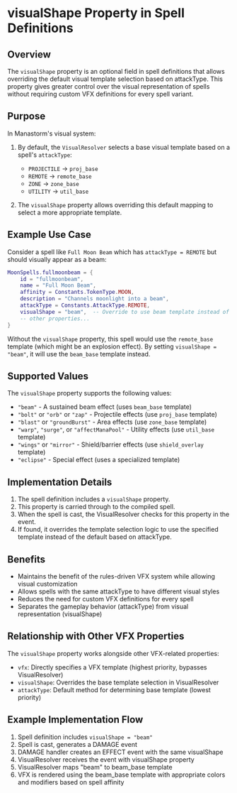 # visualShape Property in Spell Definitions

## Overview

The `visualShape` property is an optional field in spell definitions that allows overriding the default visual template selection based on attackType. This property gives greater control over the visual representation of spells without requiring custom VFX definitions for every spell variant.

## Purpose

In Manastorm's visual system:

1. By default, the `VisualResolver` selects a base visual template based on a spell's `attackType`:
   - `PROJECTILE` → `proj_base`
   - `REMOTE` → `remote_base`
   - `ZONE` → `zone_base`
   - `UTILITY` → `util_base`

2. The `visualShape` property allows overriding this default mapping to select a more appropriate template.

## Example Use Case

Consider a spell like `Full Moon Beam` which has `attackType = REMOTE` but should visually appear as a beam:

```lua
MoonSpells.fullmoonbeam = {
    id = "fullmoonbeam",
    name = "Full Moon Beam",
    affinity = Constants.TokenType.MOON,
    description = "Channels moonlight into a beam",
    attackType = Constants.AttackType.REMOTE,
    visualShape = "beam",  -- Override to use beam template instead of remote template
    -- other properties...
}
```

Without the `visualShape` property, this spell would use the `remote_base` template (which might be an explosion effect). By setting `visualShape = "beam"`, it will use the `beam_base` template instead.

## Supported Values

The `visualShape` property supports the following values:

- `"beam"` - A sustained beam effect (uses `beam_base` template)
- `"bolt"` or `"orb"` or `"zap"` - Projectile effects (use `proj_base` template)
- `"blast"` or `"groundBurst"` - Area effects (use `zone_base` template)
- `"warp"`, `"surge"`, or `"affectManaPool"` - Utility effects (use `util_base` template)
- `"wings"` or `"mirror"` - Shield/barrier effects (use `shield_overlay` template)
- `"eclipse"` - Special effect (uses a specialized template)

## Implementation Details

1. The spell definition includes a `visualShape` property.
2. This property is carried through to the compiled spell.
3. When the spell is cast, the VisualResolver checks for this property in the event.
4. If found, it overrides the template selection logic to use the specified template instead of the default based on attackType.

## Benefits

- Maintains the benefit of the rules-driven VFX system while allowing visual customization
- Allows spells with the same attackType to have different visual styles
- Reduces the need for custom VFX definitions for every spell
- Separates the gameplay behavior (attackType) from visual representation (visualShape)

## Relationship with Other VFX Properties

The `visualShape` property works alongside other VFX-related properties:

- `vfx`: Directly specifies a VFX template (highest priority, bypasses VisualResolver)
- `visualShape`: Overrides the base template selection in VisualResolver
- `attackType`: Default method for determining base template (lowest priority)

## Example Implementation Flow

1. Spell definition includes `visualShape = "beam"`
2. Spell is cast, generates a DAMAGE event
3. DAMAGE handler creates an EFFECT event with the same visualShape
4. VisualResolver receives the event with visualShape property
5. VisualResolver maps "beam" to beam_base template
6. VFX is rendered using the beam_base template with appropriate colors and modifiers based on spell affinity
